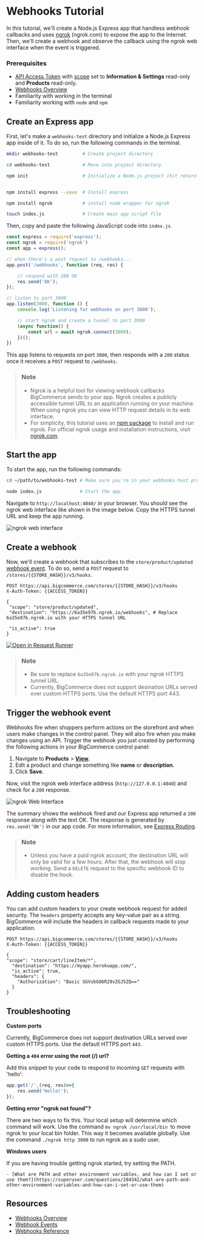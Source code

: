 # Webhooks Tutorial



In this tutorial, we'll create a Node.js Express app that handless webhook callbacks and uses [ngrok](https://ngrok.com/) (ngrok.com) to expose the app to the Internet. Then, we'll create a webhook and observe the callback using the ngrok web interface when the event is triggered.


### Prerequisites

- [API Access Token](/api-docs/getting-started/authentication/rest-api-authentication) with [scope](/api-docs/getting-started/authentication/rest-api-authentication#oauth-scopes) set to **Information & Settings** read-only and **Products** read-only.
- [Webhooks Overview](/api-docs/store-management/webhooks/overview)
- Familiarity with working in the terminal
- Familiarity working with `node` and `npm`
## Create an Express app

First, let's make a `webhooks-test` directory and initialize a Node.js Express app inside of it. To do so, run the following commands in the terminal.


```bash
mkdir webhooks-test         # Create project directory

cd webhooks-test            # Move into project directory

npm init                    # Initialize a Node.js project (hit return to accept the default values)


npm install express --save  # Install express

npm install ngrok           # install node wrapper for ngrok

touch index.js              # Create main app script file

```

Then, copy and paste the following JavaScript code into `index.js`.



```js
const express = require('express');
const ngrok = require('ngrok')
const app = express();

// when there's a post request to /webhooks...
app.post('/webhooks', function (req, res) {

    // respond with 200 OK
    res.send('OK');
});

// listen to port 3000
app.listen(3000, function () {
    console.log('Listening for webhooks on port 3000');

    // start ngrok and create a tunnel to port 3000
    (async function() {
        const url = await ngrok.connect(3000);
    })();
})
```

This app listens to requests on port `3000`, then responds with a `200` status once it receives a `POST` request to `/webhooks`.

<div class="HubBlock--callout">
<div class="CalloutBlock--info">
<div class="HubBlock-content">

> ### Note
> * Ngrok is a helpful tool for viewing webhook callbacks BigCommerce sends to your app. Ngrok creates a publicly accessible tunnel URL to an application running on your machine. When using ngrok you can view HTTP request details in its web interface.
> * For simplicity, this tutorial uses an [npm package](https://www.npmjs.com/package/ngrok) to install and run ngrok. For official ngrok usage and installation instructions, visit [ngrok.com](https://ngrok.com/).


</div>
</div>
</div>

## Start the app

To start the app, run the following commands:


```bash
cd ~/path/to/webhooks-test # Make sure you're in your webhooks-test project directory

node index.js              # Start the app
```

Navigate to `http://localhost:4040/` in your browser. You should see the ngrok web interface like shown in the image below. Copy the HTTPS tunnel URL and keep the app running.

![ngrok web interface](//s3.amazonaws.com/user-content.stoplight.io/6012/1531500191661 "ngrok web interface")

## Create a webhook

Now, we'll create a webhook that subscribes to the `store/product/updated` [webhook event](/api-reference/store-management/webhooks/webhooks/createwebhooks). To do so, send a `POST` request to `/stores/{{STORE_HASH}}/v3/hooks`.

```http
POST https://api.bigcommerce.com/stores/{{STORE_HASH}}/v3/hooks
X-Auth-Token: {{ACCESS_TOKEN}}

{
 "scope": "store/product/updated",
 "destination": "https://6a35e97b.ngrok.io/webhooks", # Replace 6a35e97b.ngrok.io with your HTTPS tunnel URL

 "is_active": true
}
```

[![Open in Request Runner](https://storage.googleapis.com/bigcommerce-production-dev-center/images/Open-Request-Runner.svg)](/api-reference/store-management/webhooks/webhooks/createwebhooks#requestrunner)

<div class="HubBlock--callout">
<div class="CalloutBlock--info">
<div class="HubBlock-content">

> ### Note
> * Be sure to replace `6a35e97b.ngrok.io` with your ngrok HTTPS tunnel URL.
> * Currently, BigCommerce does not support desination URLs served over custom HTTPS ports. Use the default HTTPS port 443.

</div>
</div>
</div>

## Trigger the webhook event

Webhooks fire when shoppers perform actions on the storefront and when users make changes in the control panel. They will also fire when you make changes using an API. Trigger the webhook you just created by performing the following actions in your BigCommerce control panel:


1. Navigate to **Products** > [**View**](https://login.bigcommerce.com/deep-links/manage/products).
2. Edit a product and change something like **name** or **description**.
3. Click **Save**.

Now, visit the ngrok web interface address (`http://127.0.0.1:4040`) and check for a `200` response.

![ngrok Web Interface](//s3.amazonaws.com/user-content.stoplight.io/6012/1531500945565 "ngrok Web Interface")

The summary shows the webhook fired and our Express app returned a `200` response along with the text OK. The response is generated by `res.send(‘OK')` in our app code. For more information, see [Express Routing](https://expressjs.com/en/guide/routing.html).

<div class="HubBlock--callout">
<div class="CalloutBlock--warning">
<div class="HubBlock-content">

> ### Note
>
> * Unless you have a paid ngrok account, the destination URL will only be valid for a few hours. After that, the webhook will stop working. Send a `DELETE` request to the specific webhook ID to disable the hook.

</div>
</div>
</div>

## Adding custom headers

You can add custom headers to your create webhook request for added security. The `headers` property accepts any key-value pair as a string. BigCommerce will include the headers in callback requests made to your application.


```http
POST https://api.bigcommerce.com/stores/{{STORE_HASH}}/v3/hooks
X-Auth-Token: {{ACCESS_TOKEN}}

{
"scope": "store/cart/lineItem/*",
  "destination": "https://myapp.herokuapp.com/",
  "is_active": true,
  "headers": {
    "Authorization": "Basic SGVsbG86R29vZGJ5ZQ=="
  }
}
```

## Troubleshooting

**Custom ports**

Currently, BigCommerce does not support destination URLs served over custom HTTPS ports. Use the default HTTPS port `443`.

**Getting a `404` error using the root (/) url?**

Add this snippet to your code to respond to incoming `GET` requests with 'hello':


```js
app.get('/',(req, res)=>{
    res.send('Hello!');
});
```

**Getting error "ngrok not found"?**

There are two ways to fix this. Your local setup will determine which command will work.
Use the command `mv ngrok /usr/local/bin `to move ngrok to your local bin folder. This way it becomes available globally.
Use the command `./ngrok http 3000` to run ngrok as a sudo user.

**Windows users**

If you are having trouble getting ngrok started, try setting the PATH.

    - [What are PATH and other environment variables, and how can I set or use them?](https://superuser.com/questions/284342/what-are-path-and-other-environment-variables-and-how-can-i-set-or-use-them)

## Resources
* [Webhooks Overview](/api-docs/getting-started/webhooks/about-webhooks)
* [Webhook Events](/api-docs/store-management/webhooks/webhook-events)
* [Webhooks Reference](/api-reference/webhooks)
